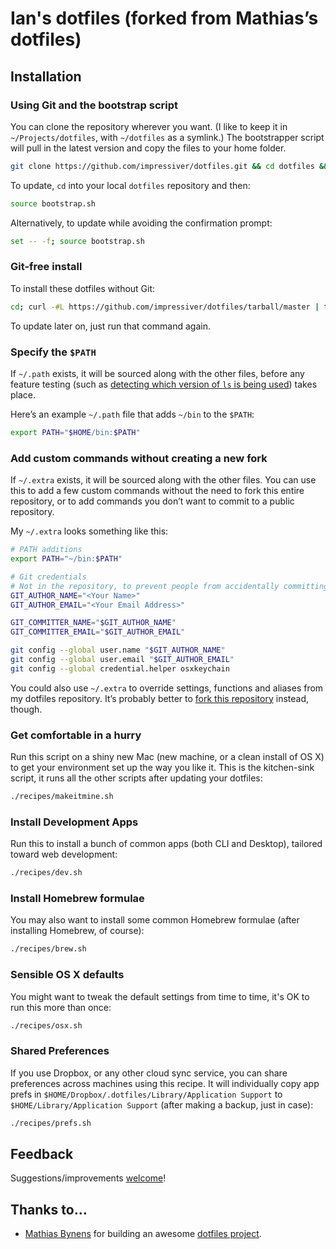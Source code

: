 # Ian's dotfiles (forked from Mathias’s dotfiles)

## Installation

### Using Git and the bootstrap script

You can clone the repository wherever you want. (I like to keep it in `~/Projects/dotfiles`, with `~/dotfiles` as a symlink.) The bootstrapper script will pull in the latest version and copy the files to your home folder.

```bash
git clone https://github.com/impressiver/dotfiles.git && cd dotfiles && source bootstrap.sh
```

To update, `cd` into your local `dotfiles` repository and then:

```bash
source bootstrap.sh
```

Alternatively, to update while avoiding the confirmation prompt:

```bash
set -- -f; source bootstrap.sh
```

### Git-free install

To install these dotfiles without Git:

```bash
cd; curl -#L https://github.com/impressiver/dotfiles/tarball/master | tar -xzv --strip-components 1 --exclude={README.md,bootstrap.sh}
```

To update later on, just run that command again.

### Specify the `$PATH`

If `~/.path` exists, it will be sourced along with the other files, before any feature testing (such as [detecting which version of `ls` is being used](https://github.com/mathiasbynens/dotfiles/blob/aff769fd75225d8f2e481185a71d5e05b76002dc/.aliases#L21-26)) takes place.

Here’s an example `~/.path` file that adds `~/bin` to the `$PATH`:

```bash
export PATH="$HOME/bin:$PATH"
```

### Add custom commands without creating a new fork

If `~/.extra` exists, it will be sourced along with the other files. You can use this to add a few custom commands without the need to fork this entire repository, or to add commands you don’t want to commit to a public repository.

My `~/.extra` looks something like this:

```bash
# PATH additions
export PATH="~/bin:$PATH"

# Git credentials
# Not in the repository, to prevent people from accidentally committing under my name
GIT_AUTHOR_NAME="<Your Name>"
GIT_AUTHOR_EMAIL="<Your Email Address>"

GIT_COMMITTER_NAME="$GIT_AUTHOR_NAME"
GIT_COMMITTER_EMAIL="$GIT_AUTHOR_EMAIL"

git config --global user.name "$GIT_AUTHOR_NAME"
git config --global user.email "$GIT_AUTHOR_EMAIL"
git config --global credential.helper osxkeychain
```

You could also use `~/.extra` to override settings, functions and aliases from my dotfiles repository. It’s probably better to [fork this repository](https://github.com/impressiver/dotfiles/fork_select) instead, though.

### Get comfortable in a hurry

Run this script on a shiny new Mac (new machine, or a clean install of OS X) to get your environment set up the way you like it. This is the kitchen-sink script, it runs all the other scripts after updating your dotfiles:

```bash
./recipes/makeitmine.sh
```

### Install Development Apps

Run this to install a bunch of common apps (both CLI and Desktop), tailored toward web development:

```bash
./recipes/dev.sh
```

### Install Homebrew formulae

You may also want to install some common Homebrew formulae (after installing Homebrew, of course):

```bash
./recipes/brew.sh
```

### Sensible OS X defaults

You might want to tweak the default settings from time to time, it's OK to run this more than once:

```bash
./recipes/osx.sh
```

### Shared Preferences

If you use Dropbox, or any other cloud sync service, you can share preferences across machines using this recipe. It will individually copy app prefs in `$HOME/Dropbox/.dotfiles/Library/Application Support` to `$HOME/Library/Application Support` (after making a backup, just in case):

```bash
./recipes/prefs.sh
```

## Feedback

Suggestions/improvements
[welcome](https://github.com/impressiver/dotfiles/issues)!

## Thanks to…

* [Mathias Bynens](http://mathiasbynens.be/) for building an awesome [dotfiles project](https://github.com/mathiasbynens/dotfiles).
